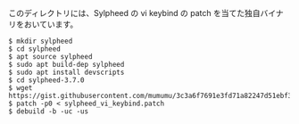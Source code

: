 このディレクトリには、Sylpheed の vi keybind の patch を当てた独自バイナリをおいています。

```
$ mkdir sylpheed
$ cd sylpheed
$ apt source sylpheed
$ sudo apt build-dep sylpheed
$ sudo apt install devscripts
$ cd sylpheed-3.7.0
$ wget https://gist.githubusercontent.com/mumumu/3c3a6f7691e3fd71a82247d51ebf3852/raw/bc5f5f4aa27d38d6ba46313cfdecab85f795e61b/sylpheed_vi_keybind.patch
$ patch -p0 < sylpheed_vi_keybind.patch
$ debuild -b -uc -us
```

